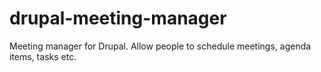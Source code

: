 # drupal-meeting-manager
Meeting manager for Drupal. Allow people to schedule meetings, agenda items, tasks etc. 
